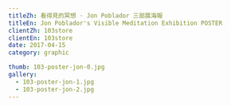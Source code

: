 ```yaml
---
titleZh: 看得見的冥想 · Jon Poblador 三部展海報
titleEn: Jon Poblador's Visible Meditation Exhibition POSTER
clientZh: 103store
clientEn: 103store
date: 2017-04-15
category: graphic

thumb: 103-poster-jon-0.jpg
gallery:
  - 103-poster-jon-1.jpg
  - 103-poster-jon-2.jpg
---
```

